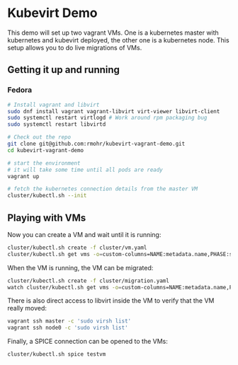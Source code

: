 # Kubevirt Demo

This demo will set up two vagrant VMs. One is a kubernetes master with
kubernetes and kubevirt deployed, the other one is a kubernetes node. This
setup allows you to do live migrations of VMs.

## Getting it up and running

### Fedora

```bash
# Install vagrant and libvirt
sudo dnf install vagrant vagrant-libvirt virt-viewer libvirt-client
sudo systemctl restart virtlogd # Work around rpm packaging bug
sudo systemctl restart libvirtd

# Check out the repo
git clone git@github.com:rmohr/kubevirt-vagrant-demo.git
cd kubevirt-vagrant-demo

# start the environment
# it will take some time until all pods are ready
vagrant up

# fetch the kubernetes connection details from the master VM
cluster/kubectl.sh --init
```

## Playing with VMs

Now you can create a VM and wait until it is running:

```bash
cluster/kubectl.sh create -f cluster/vm.yaml
cluster/kubectl.sh get vms -o=custom-columns=NAME:metadata.name,PHASE:status.phase,NODE:status.nodeName
```

When the VM is running, the VM can be migrated:

```bash
cluster/kubectl.sh create -f cluster/migration.yaml
watch cluster/kubectl.sh get vms -o=custom-columns=NAME:metadata.name,PHASE:status.phase,NODE:status.nodeName
```

There is also direct access to libvirt inside the VM to verify that the VM really moved:

```bash
vagrant ssh master -c 'sudo virsh list'
vagrant ssh node0 -c 'sudo virsh list'
```

Finally, a SPICE connection can be opened to the VMs:

```bash
cluster/kubectl.sh spice testvm
```
